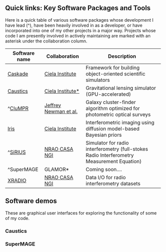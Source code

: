## Quick links: Key Software Packages and Tools

Here is a quick table of various software packages whose development I have lead (^), have been heavily involved in as a developer, or have incorporated into one of my other projects in a major way. Projects whose code I am presently involved in actively maintaining are marked with an asterisk under the collaboration column.

Software name | Collaboration | Description
--------------|-------------------|--------
[Caskade](https://caskade.readthedocs.io/en/latest/intro.html#) | [Ciela Institute](https://ciela.science/) | Framework for building object-oriented scientific simulators
[Caustics](https://caustics.readthedocs.io/en/latest/intro.html#) | [Ciela Institute*](https://ciela.science/) | Gravitational lensing simulator (GPU-accelerated)
^[CluMPR](https://github.com/mjyb16/CluMPR_DESI) | [Jeffrey Newman et al.](https://janewman-pitt-edu.github.io/) | Galaxy cluster-finder algorithm optimized for photometric optical surveys
[Iris](https://github.com/EnceladeCandy/IRIS) | [Ciela Institute](https://ciela.science/) | Interferometric imaging using diffusion model-based Bayesian priors
^[SiRIUS](https://sirius-sim.readthedocs.io/en/latest/index.html) | [NRAO CASA NGI](https://github.com/casangi) | Simulator for radio interferometry (full-stokes Radio Interferometry Measurement Equation)
^SuperMAGE | GLAMOR* | Coming soon....
[XRADIO](https://xradio.readthedocs.io/en/latest/) | [NRAO CASA NGI](https://github.com/casangi) | Data I/O for radio interferometry datasets



## Software demos

These are graphical user interfaces for exploring the functionality of some of my code. 

### Caustics

### SuperMAGE
